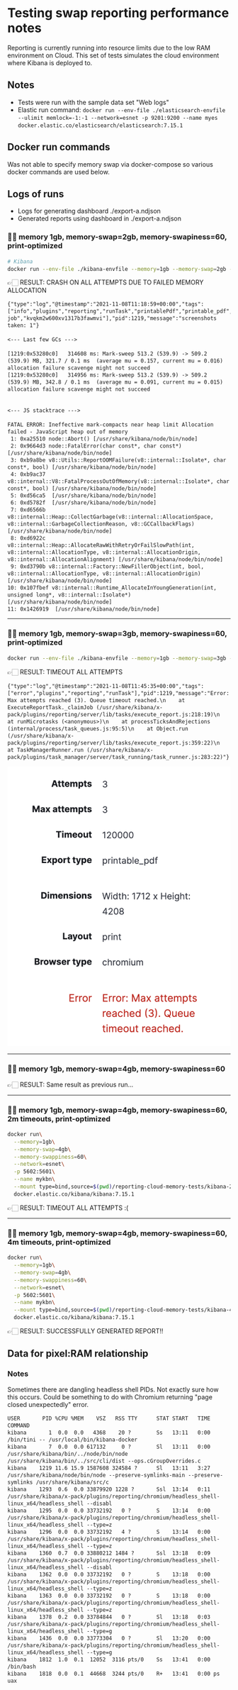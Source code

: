 # Testing swap reporting performance notes

Reporting is currently running into resource limits due to the low RAM environment on Cloud. This set of tests simulates the cloud environment where Kibana
is deployed to.

## Notes

* Tests were run with the sample data set "Web logs"
* Elastic run command: `docker run --env-file ./elasticsearch-envfile --ulimit memlock=-1:-1 --network=esnet -p 9201:9200 --name myes docker.elastic.co/elasticsearch/elasticsearch:7.15.1`

## Docker run commands

Was not able to specify memory swap via docker-compose so various docker commands are used below.

## Logs of runs

* Logs for generating dashboard ./export-a.ndjson
* Generated reports using dashboard in ./export-a.ndjson

### 🏃🏻 memory 1gb, memory-swap=2gb, memory-swapiness=60, print-optimized

```sh
# Kibana
docker run --env-file ./kibana-envfile --memory=1gb --memory-swap=2gb --memory-swappiness=60 --network=esnet -p 5602:5601 --name mykbn docker.elastic.co/kibana/kibana:7.15.1
```

👉🏻 RESULT: CRASH ON ALL ATTEMPTS DUE TO FAILED MEMORY ALLOCATION

```
{"type":"log","@timestamp":"2021-11-08T11:18:59+00:00","tags":["info","plugins","reporting","runTask","printablePdf","printable_pdf","execute-job","kvqkm2w600xv1317b3fawmvi"],"pid":1219,"message":"screenshots taken: 1"}

<--- Last few GCs --->

[1219:0x53280c0]   314608 ms: Mark-sweep 513.2 (539.9) -> 509.2 (539.9) MB, 321.7 / 0.1 ms  (average mu = 0.157, current mu = 0.016) allocation failure scavenge might not succeed
[1219:0x53280c0]   314956 ms: Mark-sweep 513.2 (539.9) -> 509.2 (539.9) MB, 342.8 / 0.1 ms  (average mu = 0.091, current mu = 0.015) allocation failure scavenge might not succeed


<--- JS stacktrace --->

FATAL ERROR: Ineffective mark-compacts near heap limit Allocation failed - JavaScript heap out of memory
 1: 0xa25510 node::Abort() [/usr/share/kibana/node/bin/node]
 2: 0x9664d3 node::FatalError(char const*, char const*) [/usr/share/kibana/node/bin/node]
 3: 0xb9a8be v8::Utils::ReportOOMFailure(v8::internal::Isolate*, char const*, bool) [/usr/share/kibana/node/bin/node]
 4: 0xb9ac37 v8::internal::V8::FatalProcessOutOfMemory(v8::internal::Isolate*, char const*, bool) [/usr/share/kibana/node/bin/node]
 5: 0xd56ca5  [/usr/share/kibana/node/bin/node]
 6: 0xd5782f  [/usr/share/kibana/node/bin/node]
 7: 0xd6566b v8::internal::Heap::CollectGarbage(v8::internal::AllocationSpace, v8::internal::GarbageCollectionReason, v8::GCCallbackFlags) [/usr/share/kibana/node/bin/node]
 8: 0xd6922c v8::internal::Heap::AllocateRawWithRetryOrFailSlowPath(int, v8::internal::AllocationType, v8::internal::AllocationOrigin, v8::internal::AllocationAlignment) [/usr/share/kibana/node/bin/node]
 9: 0xd3790b v8::internal::Factory::NewFillerObject(int, bool, v8::internal::AllocationType, v8::internal::AllocationOrigin) [/usr/share/kibana/node/bin/node]
10: 0x107fbef v8::internal::Runtime_AllocateInYoungGeneration(int, unsigned long*, v8::internal::Isolate*) [/usr/share/kibana/node/bin/node]
11: 0x1426919  [/usr/share/kibana/node/bin/node]
```

---

### 🏃🏻 memory 1gb, memory-swap=3gb, memory-swapiness=60, print-optimized

```sh
docker run --env-file ./kibana-envfile --memory=1gb --memory-swap=3gb --memory-swappiness=60 --network=esnet -p 5602:5601 --name mykbn docker.elastic.co/kibana/kibana:7.15.1
```

👉🏻 RESULT: TIMEOUT ALL ATTEMPTS

```
{"type":"log","@timestamp":"2021-11-08T11:45:35+00:00","tags":["error","plugins","reporting","runTask"],"pid":1219,"message":"Error: Max attempts reached (3). Queue timeout reached.\n    at ExecuteReportTask._claimJob (/usr/share/kibana/x-pack/plugins/reporting/server/lib/tasks/execute_report.js:218:19)\n    at runMicrotasks (<anonymous>)\n    at processTicksAndRejections (internal/process/task_queues.js:95:5)\n    at Object.run (/usr/share/kibana/x-pack/plugins/reporting/server/lib/tasks/execute_report.js:359:22)\n    at TaskManagerRunner.run (/usr/share/kibana/x-pack/plugins/task_manager/server/task_running/task_runner.js:283:22)"}
```

![timeout](./imgs/1gbRAM3gbSwap.png)

---

### 🏃🏻 memory 1gb, memory-swap=4gb, memory-swapiness=60

👉🏻 RESULT: Same result as previous run...

---

### 🏃🏻 memory 1gb, memory-swap=4gb, memory-swapiness=60, 2m timeouts, print-optimized

```sh
docker run\
  --memory=1gb\
  --memory-swap=4gb\
  --memory-swappiness=60\
  --network=esnet\
  -p 5602:5601\
  --name mykbn\
  --mount type=bind,source=$(pwd)/reporting-cloud-memory-tests/kibana-2m-timeout.yml,target=/usr/share/kibana/config/kibana.yml\
  docker.elastic.co/kibana/kibana:7.15.1
```

👉🏻 RESULT: TIMEOUT ALL ATTEMPTS :(

---

### 🏃🏻 memory 1gb, memory-swap=4gb, memory-swapiness=60, 4m timeouts, print-optimized

```sh
docker run\
  --memory=1gb\
  --memory-swap=4gb\
  --memory-swappiness=60\
  --network=esnet\
  -p 5602:5601\
  --name mykbn\
  --mount type=bind,source=$(pwd)/reporting-cloud-memory-tests/kibana-4m-timeout.yml,target=/usr/share/kibana/config/kibana.yml\
  docker.elastic.co/kibana/kibana:7.15.1
```

👉🏻 RESULT: SUCCESSFULLY GENERATED REPORT!!

## Data for pixel:RAM relationship

### Notes

Sometimes there are dangling headless shell PIDs. Not exactly sure how this occurs. Could be something to do with Chromium
returning "page closed unexpectedly" error.

```
USER       PID %CPU %MEM    VSZ   RSS TTY      STAT START   TIME COMMAND
kibana       1  0.0  0.0   4368    20 ?        Ss   13:11   0:00 /bin/tini -- /usr/local/bin/kibana-docker
kibana       7  0.0  0.0 617132     0 ?        Sl   13:11   0:00 /usr/share/kibana/bin/../node/bin/node /usr/share/kibana/bin/../src/cli/dist --ops.cGroupOverrides.c
kibana    1219 11.6 15.9 1587608 324584 ?      Sl   13:11   3:27 /usr/share/kibana/node/bin/node --preserve-symlinks-main --preserve-symlinks /usr/share/kibana/src/c
kibana    1293  0.6  0.0 33879920 1228 ?       Ssl  13:14   0:11 /usr/share/kibana/x-pack/plugins/reporting/chromium/headless_shell-linux_x64/headless_shell --disabl
kibana    1295  0.0  0.0 33732192   0 ?        S    13:14   0:00 /usr/share/kibana/x-pack/plugins/reporting/chromium/headless_shell-linux_x64/headless_shell --type=z
kibana    1296  0.0  0.0 33732192   4 ?        S    13:14   0:00 /usr/share/kibana/x-pack/plugins/reporting/chromium/headless_shell-linux_x64/headless_shell --type=z
kibana    1360  0.7  0.0 33880212 1484 ?       Ssl  13:18   0:09 /usr/share/kibana/x-pack/plugins/reporting/chromium/headless_shell-linux_x64/headless_shell --disabl
kibana    1362  0.0  0.0 33732192   0 ?        S    13:18   0:00 /usr/share/kibana/x-pack/plugins/reporting/chromium/headless_shell-linux_x64/headless_shell --type=z
kibana    1363  0.0  0.0 33732192   0 ?        S    13:18   0:00 /usr/share/kibana/x-pack/plugins/reporting/chromium/headless_shell-linux_x64/headless_shell --type=z
kibana    1378  0.2  0.0 33784844   0 ?        Sl   13:18   0:03 /usr/share/kibana/x-pack/plugins/reporting/chromium/headless_shell-linux_x64/headless_shell --type=g
kibana    1436  0.0  0.0 33773304   0 ?        Sl   13:20   0:00 /usr/share/kibana/x-pack/plugins/reporting/chromium/headless_shell-linux_x64/headless_shell --type=g
kibana    1812  1.0  0.1  12052  3116 pts/0    Ss   13:41   0:00 /bin/bash
kibana    1818  0.0  0.1  44668  3244 pts/0    R+   13:41   0:00 ps uax
```

